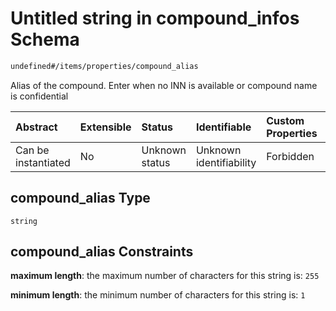 # Untitled string in compound\_infos Schema

```txt
undefined#/items/properties/compound_alias
```

Alias of the compound. Enter when no INN is available or compound name is confidential

| Abstract            | Extensible | Status         | Identifiable            | Custom Properties | Additional Properties | Access Restrictions | Defined In                                                                              |
| :------------------ | :--------- | :------------- | :---------------------- | :---------------- | :-------------------- | :------------------ | :-------------------------------------------------------------------------------------- |
| Can be instantiated | No         | Unknown status | Unknown identifiability | Forbidden         | Allowed               | none                | [compound\_info.schema.json\*](../out/compound_info.schema.json "open original schema") |

## compound\_alias Type

`string`

## compound\_alias Constraints

**maximum length**: the maximum number of characters for this string is: `255`

**minimum length**: the minimum number of characters for this string is: `1`
